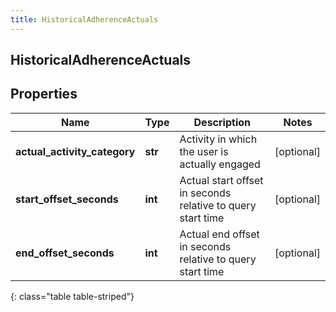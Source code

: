 ```yaml
---
title: HistoricalAdherenceActuals
---
```

## HistoricalAdherenceActuals

## Properties

|Name | Type | Description | Notes|
|------------ | ------------- | ------------- | -------------|
| **actual_activity_category** | **str** | Activity in which the user is actually engaged | [optional] |
| **start_offset_seconds** | **int** | Actual start offset in seconds relative to query start time | [optional] |
| **end_offset_seconds** | **int** | Actual end offset in seconds relative to query start time | [optional] |
{: class="table table-striped"}


